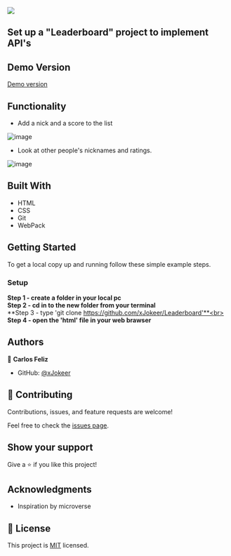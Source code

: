 
![](https://img.shields.io/badge/Microverse-blueviolet)
 


## Set up a "Leaderboard" project to implement API's


## Demo Version

[Demo version](https://xjokeer.github.io/Leaderboard/)


## Functionality  
- Add a nick and a score to the list

![image](https://user-images.githubusercontent.com/74747182/131922134-56e2edbb-3f7f-46e9-9c6b-20065f82cf3c.png)

- Look at other people's nicknames and ratings.

![image](https://user-images.githubusercontent.com/74747182/131922600-57512683-76cb-4606-9ede-8b2528e39499.png)
## Built With

- HTML
- CSS
- Git
- WebPack

## Getting Started

To get a local copy up and running follow these simple example steps.


### Setup
**Step 1 - create a folder in your local pc** <br>
**Step 2 - cd in to the new folder from your terminal**<br>
**Step 3 - type 'git clone https://github.com/xJokeer/Leaderboard'**<br>
**Step 4 - open the 'html' file in your web brawser**

## Authors

👤 **Carlos Feliz**

- GitHub: [@xJokeer](https://github.com/xJokeer)

## 🤝 Contributing

Contributions, issues, and feature requests are welcome!

Feel free to check the [issues page](https://github.com/xJokeer/Leaderboard/issues).

## Show your support

Give a ⭐️ if you like this project!

## Acknowledgments
- Inspiration by microverse

## 📝 License

This project is [MIT](https://github.com/git/git-scm.com/blob/main/MIT-LICENSE.txt) licensed.
